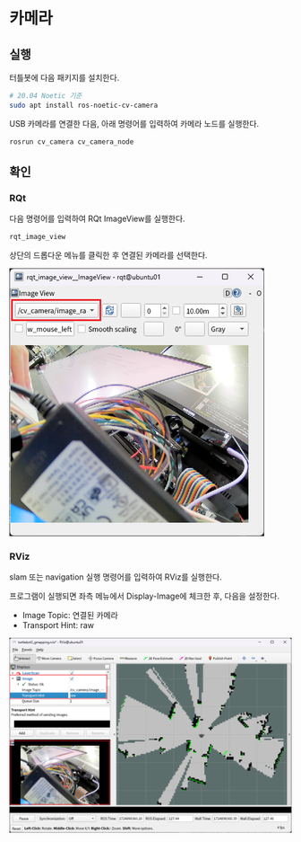 # 카메라

## 실행

터틀봇에 다음 패키지를 설치한다.

```bash
# 20.04 Noetic 기준
sudo apt install ros-noetic-cv-camera
```

USB 카메라를 연결한 다음, 아래 명령어를 입력하여 카메라 노드를 실행한다.

```bash
rosrun cv_camera cv_camera_node
```

## 확인

### RQt

다음 명령어를 입력하여 RQt ImageView를 실행한다.

```bash
rqt_image_view
```

상단의 드롭다운 메뉴를 클릭한 후 연결된 카메라를 선택한다.

![rqt.png](images/rqt.png)

### RViz

slam 또는 navigation 실행 명령어를 입력하여 RViz를 실행한다.

프로그램이 실행되면 좌측 메뉴에서 Display-Image에 체크한 후, 다음을 설정한다.

- Image Topic: 연결된 카메라
- Transport Hint: raw

![rviz_cam.png](images/rviz_cam.png)